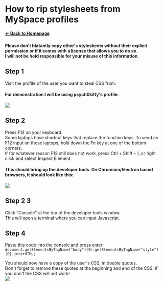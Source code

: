 # How to rip stylesheets from MySpace profiles
#### [← Back to Homepage](https://bonkmaykrq.github.io/)
  
###
**Please don't blatantly copy other's stylesheets without their explicit permission or if it comes with a license that allows you to do so.**  
**I will not be held responsible for your misuse of this information.**  
  
## Step 1
Visit the profile of the user you want to steal CSS from.  
#### For demonstration I will be using **psych0kitty**'s profile:  
![](https://files.gamebanana.com/bitpit/image_2021-01-01_000631.png)
  
## Step 2
Press F12 on your keyboard.  
Some laptops have shortcut keys that replace the function keys. To send an F12 input on those laptops, hold down the Fn key at one of the bottom corners.  
If for whatever reason F12 still does not work, press Ctrl + Shift + I, or right click and select Inspect Element.
  
#### **This should bring up the developer tools. On Chromium/Electron based browsers, it should look like this:**  
![](https://files.gamebanana.com/bitpit/image_2021-01-01_000757.png)  

## Step 2 3
Click "Console" at the top of the developer tools window.  
This will open a terminal where you can input Javascript.  
  
## Step 4
Paste this code into the console and press enter:  
`document.getElementsByTagName("body")[0].getElementsByTagName("style")[0].innerHTML;`  
  
You should now have a copy of the user's CSS, in double quotes.  
Don't forget to remove these quotes at the beginning and end of the CSS, if you don't the CSS will not work!  
![](https://files.gamebanana.com/bitpit/image_2021-01-01_000949.png)
